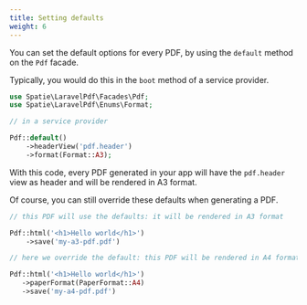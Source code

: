 ```yaml
---
title: Setting defaults
weight: 6
---
```


You can set the default options for every PDF, by using the `default` method on the `Pdf` facade.

Typically, you would do this in the `boot` method of a service provider.

```php
use Spatie\LaravelPdf\Facades\Pdf;
use Spatie\LaravelPdf\Enums\Format;

// in a service provider

Pdf::default()
    ->headerView('pdf.header')
    ->format(Format::A3);
```

With this code, every PDF generated in your app will have the `pdf.header` view as header and will be rendered in A3 format.

Of course, you can still override these defaults when generating a PDF.

```php
// this PDF will use the defaults: it will be rendered in A3 format

Pdf::html('<h1>Hello world</h1>')
    ->save('my-a3-pdf.pdf')

// here we override the default: this PDF will be rendered in A4 format

Pdf::html('<h1>Hello world</h1>')
   ->paperFormat(PaperFormat::A4)
   ->save('my-a4-pdf.pdf')
```
